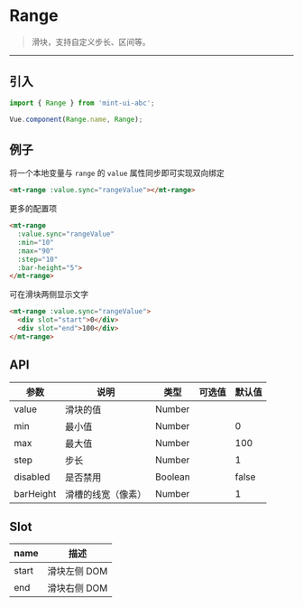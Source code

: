 # Range

> 滑块，支持自定义步长、区间等。

-------------

## 引入

```javascript
import { Range } from 'mint-ui-abc';

Vue.component(Range.name, Range);
```

## 例子

将一个本地变量与 `range` 的 `value` 属性同步即可实现双向绑定

```html
<mt-range :value.sync="rangeValue"></mt-range>
```

更多的配置项

```html
<mt-range
  :value.sync="rangeValue"
  :min="10"
  :max="90"
  :step="10"
  :bar-height="5">
</mt-range>
```

可在滑块两侧显示文字

```html
<mt-range :value.sync="rangeValue">
  <div slot="start">0</div>
  <div slot="end">100</div>
</mt-range>
```

## API
| 参数 | 说明 | 类型 | 可选值 | 默认值 |
|------|-------|---------|-------|--------|
| value | 滑块的值 | Number | | |
| min | 最小值 | Number | | 0 |
| max | 最大值 | Number | | 100 |
| step | 步长 | Number | | 1 |
| disabled | 是否禁用 | Boolean | | false |
| barHeight | 滑槽的线宽（像素） | Number | | 1 |

## Slot
| name | 描述 |
|------|--------|
| start | 滑块左侧 DOM |
| end | 滑块右侧 DOM |
